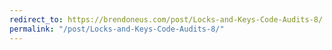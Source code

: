```yaml
---
redirect_to: https://brendoneus.com/post/Locks-and-Keys-Code-Audits-8/
permalink: "/post/Locks-and-Keys-Code-Audits-8/"
---
```

